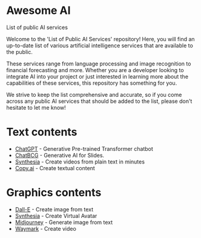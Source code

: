 # Awesome AI
List of public AI services

Welcome to the 'List of Public AI Services' repository! Here, you will find an up-to-date list of various artificial intelligence services that are available to the public. 

These services range from language processing and image recognition to financial forecasting and more. Whether you are a developer looking to integrate AI into your project or just interested in learning more about the capabilities of these services, this repository has something for you. 

We strive to keep the list comprehensive and accurate, so if you come across any public AI services that should be added to the list, please don't hesitate to let me know!

##

# Text contents

- [ChatGPT](https://chat.openai.com/) - Generative Pre-trained Transformer chatbot
- [ChatBCG](https://www.chatbcg.com/) - Generative AI for Slides.
- [Synthesia](https://www.synthesia.io) - Create videos from plain text in minutes
- [Copy.ai](https://copy.ai) - Create textual content

# Graphics contents

- [Dall-E](https://openai.com/dall-e-2/) - Create image from text
- [Synthesia](https://synthesia.io) - Create Virtual Avatar
- [Midjourney](https://www.midjourney.com) - Generate image from text
- [Waymark](https://waymark.com) - Create video

<!--
⭕️ notion.so/ai - genera newsletter e molto altro
⭕️ waymark.com - ai video creator 
⭕️ namelix.com - genera domain name
⭕️ withflair.ai - genera branded content 
⭕️ personacardai.com - genera personas da CRM
⭕️ clickable.so - genera ads content
⭕️ runwayml.com - crea, edita immagini e video
⭕️ donotpay.com - avvocato AI
⭕️ sloyd.ai - genera 3D content da testo
⭕️ descript.com - genera voce da testo
⭕️ timelyapp.com - traccia il tuo tempo
⭕️ avatarai.me - genera foto profilo
⭕️ personal.ai - crea AI dai tuoi ricordi
-->

